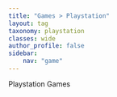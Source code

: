 ```yaml
---
title: "Games > Playstation"
layout: tag
taxonomy: playstation
classes: wide
author_profile: false
sidebar:
    nav: "game"
---
```


Playstation Games
